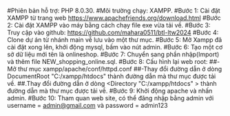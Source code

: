 #Phiên bản hỗ trợ: PHP 8.0.30.
#Môi trường chạy: XAMPP.
#Bước 1: Cài đặt XAMPP từ trang web https://www.apachefriends.org/download.html
#Bước 2: Cài đặt XAMPP vào máy bằng cách chạy file exe vừa tải về.
#Bước 3: Truy cập vào github: https://github.com/mahara0511/btl-ltw2024
#Bước 4: Clone dự án từ nhánh main về lưu vào một thư mục.
#Bước 5: Mở Xampp đã cài đặt xong lên, khởi động mysql, bấm vào nút admin.
#Bước 6: Tạo một cơ sở dữ liệu mới tên là onlineshop.
#Bước 7: Chuyển sang phần nhập(Import) và thêm file NEW_shopping_online.sql.
#Bước 8: Cấu hình lại web root:
##-Mở thư mục xampp/apache/conf/httpd.conf
##-Thay đổi đường dẫn ở dòng DocumentRoot "C:/xampp/htdocs" thành đường dẫn mà thư mục được tải về.
##.Thay đổi đường dẫn ở dòng <Directory "C:/xampp/htdocs" > thành đường dẫn mà thư mục được tải về.
#Bước 9: Khởi động apache và nhấn admin.
#Bước 10: Tham quan web site, có thể đăng nhập bằng admin với username = admin@gmail.com và password = admin123
